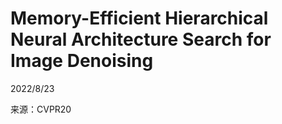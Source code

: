 # Memory-Efficient Hierarchical Neural Architecture Search for Image Denoising  

2022/8/23    

来源：CVPR20  
